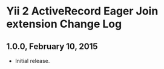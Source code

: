 Yii 2 ActiveRecord Eager Join extension Change Log
==================================================

1.0.0, February 10, 2015
------------------------

- Initial release.
